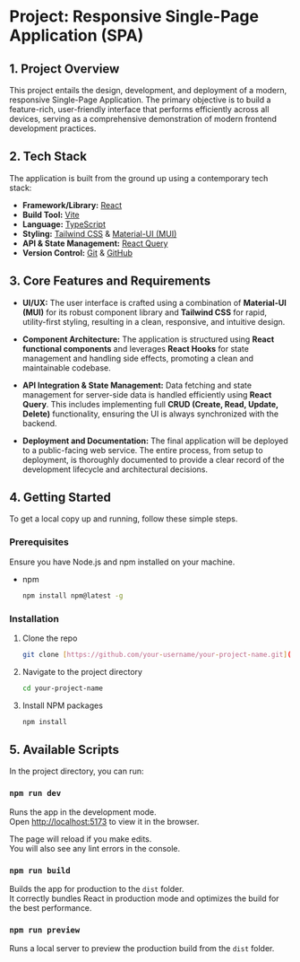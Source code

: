 # Project: Responsive Single-Page Application (SPA)

## 1. Project Overview

This project entails the design, development, and deployment of a modern, responsive Single-Page Application. The primary objective is to build a feature-rich, user-friendly interface that performs efficiently across all devices, serving as a comprehensive demonstration of modern frontend development practices.

## 2. Tech Stack

The application is built from the ground up using a contemporary tech stack:

-   **Framework/Library:** [React](https://reactjs.org/)
-   **Build Tool:** [Vite](https://vitejs.dev/)
-   **Language:** [TypeScript](https://www.typescriptlang.org/)
-   **Styling:** [Tailwind CSS](https://tailwindcss.com/) & [Material-UI (MUI)](https://mui.com/)
-   **API & State Management:** [React Query](https://tanstack.com/query/v4/)
-   **Version Control:** [Git](https://git-scm.com/) & [GitHub](https://github.com)

## 3. Core Features and Requirements

-   **UI/UX:** The user interface is crafted using a combination of **Material-UI (MUI)** for its robust component library and **Tailwind CSS** for rapid, utility-first styling, resulting in a clean, responsive, and intuitive design.

-   **Component Architecture:** The application is structured using **React functional components** and leverages **React Hooks** for state management and handling side effects, promoting a clean and maintainable codebase.

-   **API Integration & State Management:** Data fetching and state management for server-side data is handled efficiently using **React Query**. This includes implementing full **CRUD (Create, Read, Update, Delete)** functionality, ensuring the UI is always synchronized with the backend.

-   **Deployment and Documentation:** The final application will be deployed to a public-facing web service. The entire process, from setup to deployment, is thoroughly documented to provide a clear record of the development lifecycle and architectural decisions.

## 4. Getting Started

To get a local copy up and running, follow these simple steps.

### Prerequisites

Ensure you have Node.js and npm installed on your machine.
* npm
    ```sh
    npm install npm@latest -g
    ```

### Installation

1.  Clone the repo
    ```sh
    git clone [https://github.com/your-username/your-project-name.git](https://github.com/your-username/your-project-name.git)
    ```
2.  Navigate to the project directory
    ```sh
    cd your-project-name
    ```
3.  Install NPM packages
    ```sh
    npm install
    ```

## 5. Available Scripts

In the project directory, you can run:

### `npm run dev`

Runs the app in the development mode.<br />
Open [http://localhost:5173](http://localhost:5173) to view it in the browser.

The page will reload if you make edits.<br />
You will also see any lint errors in the console.

### `npm run build`

Builds the app for production to the `dist` folder.<br />
It correctly bundles React in production mode and optimizes the build for the best performance.

### `npm run preview`

Runs a local server to preview the production build from the `dist` folder.
